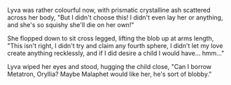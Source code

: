 Lyva was rather colourful now, with prismatic crystalline ash scattered across her body, "But I didn't choose this! I didn't even lay her or anything, and she's so squishy she'll die on her own!"    

She flopped down to sit cross legged, lifting the blob up at arms length, "This isn't right, I didn't try and claim any fourth sphere, I didn't let my love create anything recklessly, and if I did desire a child I would have... hmm..."    

Lyva wiped her eyes and stood, hugging the child close, "Can I borrow Metatron, Oryllia? Maybe Malaphet would like her, he's sort of blobby."
